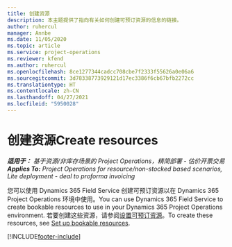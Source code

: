 ```yaml
---
title: 创建资源
description: 本主题提供了指向有关如何创建可预订资源的信息的链接。
author: ruhercul
manager: Annbe
ms.date: 11/05/2020
ms.topic: article
ms.service: project-operations
ms.reviewer: kfend
ms.author: ruhercul
ms.openlocfilehash: 8ce1277344cadcc708cbe7f2333f55626a0e06a6
ms.sourcegitcommit: 3d78338773929121d17ec3386f6cb67bfb2272cc
ms.translationtype: HT
ms.contentlocale: zh-CN
ms.lasthandoff: 04/27/2021
ms.locfileid: "5950028"
---
```

# <a name="create-resources"></a><span data-ttu-id="97524-103">创建资源</span><span class="sxs-lookup"><span data-stu-id="97524-103">Create resources</span></span>

<span data-ttu-id="97524-104">_**适用于：** 基于资源/非库存场景的 Project Operations，精简部署 - 估价开票交易_</span><span class="sxs-lookup"><span data-stu-id="97524-104">_**Applies To:** Project Operations for resource/non-stocked based scenarios, Lite deployment - deal to proforma invoicing_</span></span>

<span data-ttu-id="97524-105">您可以使用 Dynamics 365 Field Service 创建可预订资源以在 Dynamics 365 Project Operations 环境中使用。</span><span class="sxs-lookup"><span data-stu-id="97524-105">You can use Dynamics 365 Field Service to create bookable resources to use in your Dynamics 365 Project Operations environment.</span></span> <span data-ttu-id="97524-106">若要创建这些资源，请参阅[设置可预订资源](/dynamics365/field-service/set-up-bookable-resources)。</span><span class="sxs-lookup"><span data-stu-id="97524-106">To create these resources, see [Set up bookable resources](/dynamics365/field-service/set-up-bookable-resources).</span></span>


[!INCLUDE[footer-include](../includes/footer-banner.md)]